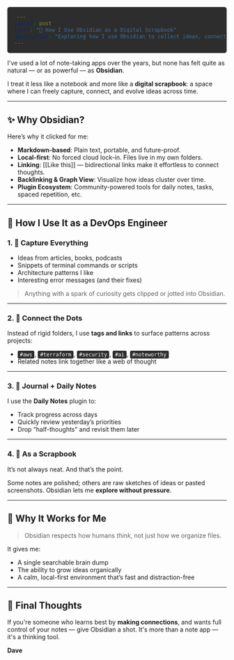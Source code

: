 ```yaml
---
layout: post
title: "🧠 How I Use Obsidian as a Digital Scrapbook"
description: "Exploring how I use Obsidian to collect ideas, connect thoughts, and build my personal knowledge base as a DevOps professional."
---
```


<style>
pre, code {
    background-color: #2d2d2d !important;
    color: #ffffff !important;
}
pre {
    padding: 15px !important;
    border-radius: 5px !important;
    border: 1px solid #444 !important;
}
code {
    padding: 2px 5px !important;
    border-radius: 3px !important;
}
</style>

I've used a lot of note-taking apps over the years, but none has felt quite as natural — or as powerful — as **Obsidian**.

I treat it less like a notebook and more like a **digital scrapbook**: a space where I can freely capture, connect, and evolve ideas across time.

---

## ✨ Why Obsidian?

Here’s why it clicked for me:

- **Markdown-based**: Plain text, portable, and future-proof.
- **Local-first**: No forced cloud lock-in. Files live in my own folders.
- **Linking**: [[Like this]] — bidirectional links make it effortless to connect thoughts.
- **Backlinking & Graph View**: Visualize how ideas cluster over time.
- **Plugin Ecosystem**: Community-powered tools for daily notes, tasks, spaced repetition, etc.

---

## 🧰 How I Use It as a DevOps Engineer

### 1. 🧪 Capture Everything

- Ideas from articles, books, podcasts
- Snippets of terminal commands or scripts
- Architecture patterns I like
- Interesting error messages (and their fixes)

> Anything with a spark of curiosity gets clipped or jotted into Obsidian.

---

### 2. 🧵 Connect the Dots

Instead of rigid folders, I use **tags and links** to surface patterns across projects:
- `#aws`, `#terraform`, `#security`, `#ai`, `#noteworthy`
- Related notes link together like a web of thought

---

### 3. 📆 Journal + Daily Notes

I use the **Daily Notes** plugin to:
- Track progress across days
- Quickly review yesterday’s priorities
- Drop “half-thoughts” and revisit them later

---

### 4. 🎨 As a Scrapbook

It’s not always neat. And that’s the point.

Some notes are polished; others are raw sketches of ideas or pasted screenshots. Obsidian lets me **explore without pressure**.

---

## 🧠 Why It Works for Me

> Obsidian respects how humans *think*, not just how we organize files.

It gives me:
- A single searchable brain dump
- The ability to grow ideas organically
- A calm, local-first environment that’s fast and distraction-free

---

## 🔗 Final Thoughts

If you're someone who learns best by **making connections**, and wants full control of your notes — give Obsidian a shot. It's more than a note app — it's a thinking tool.

**Dave**